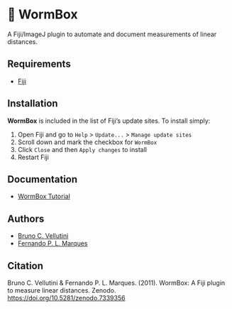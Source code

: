 # :bug: WormBox

A Fiji/ImageJ plugin to automate and document measurements of linear distances.

## Requirements

- [Fiji](http://fiji.sc/)

## Installation

**WormBox** is included in the list of Fiji’s update sites. To install simply:

1. Open Fiji and go to `Help` > `Update...` > `Manage update sites`
2. Scroll down and mark the checkbox for `WormBox`
3. Click `Close` and then `Apply changes` to install
4. Restart Fiji

## Documentation

- [WormBox Tutorial](WormBox_Tutorial.md)

## Authors

- [Bruno C. Vellutini](https://brunovellutini.com/)
- [Fernando P. L. Marques](http://lhe.ib.usp.br/lhe/)

## Citation

Bruno C. Vellutini & Fernando P. L. Marques. (2011). WormBox: A Fiji plugin to measure linear distances. Zenodo. https://doi.org/10.5281/zenodo.7339356

